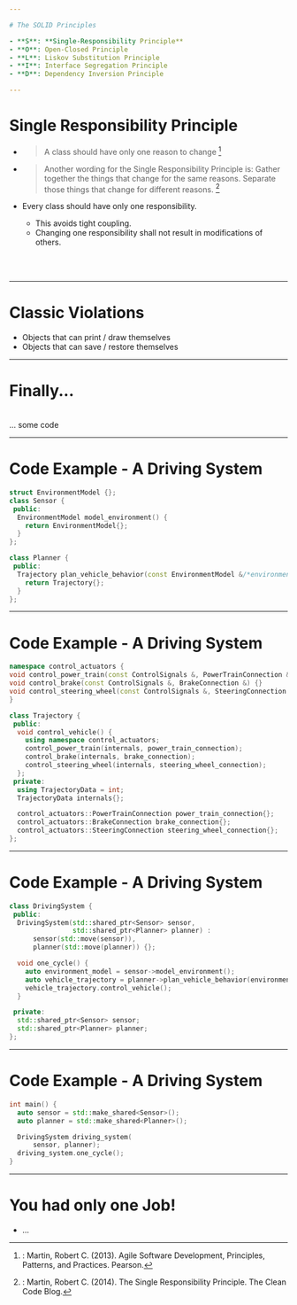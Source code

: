 ```yaml
---

# The SOLID Principles

- **S**: **Single-Responsibility Principle**
- **O**: Open-Closed Principle
- **L**: Liskov Substitution Principle
- **I**: Interface Segregation Principle
- **D**: Dependency Inversion Principle

---
```


# Single Responsibility Principle

- > A class should have only one reason to change [^1]
- > Another wording for the Single Responsibility Principle is: Gather together the things that change for the same reasons. Separate those things that change for different reasons. [^2]

- Every class should have only one responsibility.
  - This avoids tight coupling.
  - Changing one responsibility shall not result in modifications of others.

<br>
<br>

[^1]: : Martin, Robert C. (2013). Agile Software Development, Principles, Patterns, and Practices. Pearson.
[^2]: : Martin, Robert C. (2014). The Single Responsibility Principle. The Clean Code Blog.

---

# Classic Violations
- Objects that can print / draw themselves
- Objects that can save / restore themselves

---

# Finally...
<br>
... some code

---

# Code Example - A Driving System

```cpp
struct EnvironmentModel {};
class Sensor {
 public:
  EnvironmentModel model_environment() {
    return EnvironmentModel{};
  }
};

class Planner {
 public:
  Trajectory plan_vehicle_behavior(const EnvironmentModel &/*environment*/) {
    return Trajectory{};
  }
};
```
---

# Code Example - A Driving System

```cpp {all|7,9,17}
namespace control_actuators {
void control_power_train(const ControlSignals &, PowerTrainConnection &) {}
void control_brake(const ControlSignals &, BrakeConnection &) {}
void control_steering_wheel(const ControlSignals &, SteeringConnection &) {}
}

class Trajectory {
 public:
  void control_vehicle() {
    using namespace control_actuators;
    control_power_train(internals, power_train_connection);
    control_brake(internals, brake_connection);
    control_steering_wheel(internals, steering_wheel_connection);
  };
 private:
  using TrajectoryData = int;
  TrajectoryData internals{};

  control_actuators::PowerTrainConnection power_train_connection{};
  control_actuators::BrakeConnection brake_connection{};
  control_actuators::SteeringConnection steering_wheel_connection{};
};
```
---

# Code Example - A Driving System

```cpp
class DrivingSystem {
 public:
  DrivingSystem(std::shared_ptr<Sensor> sensor,
                std::shared_ptr<Planner> planner) :
      sensor(std::move(sensor)),
      planner(std::move(planner)) {};

  void one_cycle() {
    auto environment_model = sensor->model_environment();
    auto vehicle_trajectory = planner->plan_vehicle_behavior(environment_model);
    vehicle_trajectory.control_vehicle();
  }

 private:
  std::shared_ptr<Sensor> sensor;
  std::shared_ptr<Planner> planner;
};
```
---

# Code Example - A Driving System

```cpp
int main() {
  auto sensor = std::make_shared<Sensor>();
  auto planner = std::make_shared<Planner>();

  DrivingSystem driving_system(
      sensor, planner);
  driving_system.one_cycle();
}
```
---

# You had only one Job!

- ...
